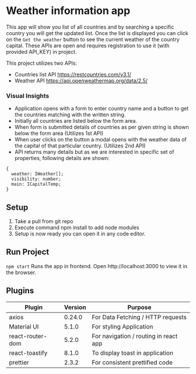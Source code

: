 # Weather information app

This app will show you list of all countries and by searching a specific country you will get the updated list. Once the list is displayed you can click on the `Get the weather` button to see the current weather of the country capital.
These APIs are open and requires registration to use it (with provided API_KEY) in project.

This project utilizes two APIs:
- Countries list API https://restcountries.com/v3.1/
- Weather API https://api.openweathermap.org/data/2.5/

### Visual Insights

- Application opens with a form to enter country name and a button to get the countries matching with the written string. 
- Initially all countries are listed below the form area.
- When form is submitted details of countries as per given string is shown below the form area (Utilizes 1st API)
- When user clicks on the button a modal opens with the weather data of the capital of that particular country. (Utilizes 2nd API)
- API returns many details but as we are interested in specific set of properties, following details are shown:

```
{
  weather: IWeather[];
  visibility: number;
  main: ICapitalTemp;
}
```

## Setup

1. Take a pull from git repo
2. Execute command npm install to add node modules
3. Setup is now ready you can open it in any code editor.

## Run Project
`npm start` Runs the app in frontend.
Open http://localhost:3000 to view it in the browser.

## Plugins

| Plugin | Version | Purpose
| ------ | ------ | ------
| axios | 0.24.0 | For Data Fetching / HTTP requests |
| Material UI | 5.1.0 | For styling Application |
| react-router-dom | 5.2.0 | For navigation / routing in react app |
| react-toastify | 8.1.0 | To display toast in application |
| prettier | 2.3.2 | For consistent prettified code |
